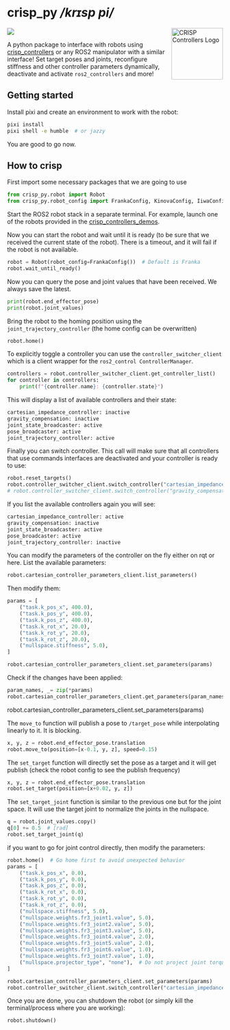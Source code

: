 # crisp_py */krɪsp pi/*

<img src="https://github.com/user-attachments/assets/284983f8-2311-4699-86ab-06fc2ea9d5af" alt="CRISP Controllers Logo" width="120" align="right"/>

<a href="https://github.com/utiasDSL/crisp_py/actions/workflows/pixi_ci.yml"><img src="https://github.com/utiasDSL/crisp_py/actions/workflows/pixi_ci.yml/badge.svg"/></a>

A python package to interface with robots using [crisp_controllers](https://github.com/utiasDSL/crisp_controllers) or any ROS2 manipulator with a similar interface!
Set target poses and joints, reconfigure stiffness and other controller parameters dynamically, deactivate and activate `ros2_controllers` and more!

## Getting started

Install pixi and create an environment to work with the robot:
```bash
pixi install
pixi shell -e humble  # or jazzy
```
You are good to go now.

## How to crisp
First import some necessary packages that we are going to use
```python
from crisp_py.robot import Robot
from crisp_py.robot_config import FrankaConfig, KinovaConfig, IiwaConfig
```

Start the ROS2 robot stack in a separate terminal. For example, launch one of the robots provided in the [crisp_controllers_demos](https://github.com/utiasDSL/crisp_controllers_demos).

Now you can start the robot and wait until it is ready (to be sure that we received the current state of the robot). There is a timeout, and it will fail if the robot is not available.
```python
robot = Robot(robot_config=FrankaConfig())  # Default is Franka
robot.wait_until_ready()
```

Now you can query the pose and joint values that have been received. We always save the latest.

```python
print(robot.end_effector_pose)
print(robot.joint_values)
```

Bring the robot to the homing position using the `joint_trajectory_controller` (the home config can be overwritten)
```python
robot.home()
```


To explicitly toggle a controller you can use the `controller_switcher_client` which is a client wrapper for the `ros2_control ControllerManager`.
```python
controllers = robot.controller_switcher_client.get_controller_list()
for controller in controllers:
    print(f"{controller.name}: {controller.state}")
```

This will display a list of available controllers and their state:
```python
cartesian_impedance_controller: inactive
gravity_compensation: inactive
joint_state_broadcaster: active
pose_broadcaster: active
joint_trajectory_controller: active
```

Finally you can switch controller. This call will make sure that all controllers that use commands interfaces are deactivated and your controller is ready to use:

```python
robot.reset_targets()
robot.controller_switcher_client.switch_controller("cartesian_impedance_controller")
# robot.controller_switcher_client.switch_controller("gravity_compensation")
```

If you list the available controllers again you will see:
```python
cartesian_impedance_controller: active
gravity_compensation: inactive
joint_state_broadcaster: active
pose_broadcaster: active
joint_trajectory_controller: inactive
```

You can modify the parameters of the controller on the fly either on rqt or here. List the available parameters:
```python
robot.cartesian_controller_parameters_client.list_parameters()
```
Then modify them:
```python
params = [
    ("task.k_pos_x", 400.0),
    ("task.k_pos_y", 400.0),
    ("task.k_pos_z", 400.0),
    ("task.k_rot_x", 20.0),
    ("task.k_rot_y", 20.0),
    ("task.k_rot_z", 20.0),
    ("nullspace.stiffness", 5.0),
]

robot.cartesian_controller_parameters_client.set_parameters(params)
```
Check if the changes have been applied:

```python
param_names, _= zip(*params)
robot.cartesian_controller_parameters_client.get_parameters(param_names)
```

robot.cartesian_controller_parameters_client.set_parameters(params)

The `move_to` function will publish a pose to `/target_pose` while interpolating linearly to it. It is blocking.
```python
x, y, z = robot.end_effector_pose.translation
robot.move_to(position=[x-0.1, y, z], speed=0.15)
```

The `set_target` function will directly set the pose as a target and it will get publish (check the robot config to see the publish frequency)
```python
x, y, z = robot.end_effector_pose.translation
robot.set_target(position=[x+0.02, y, z])
```

The `set_target_joint` function is similar to the previous one but for the joint space. It will use the target joint to normalize the joints in the nullspace.
```python
q = robot.joint_values.copy()
q[0] += 0.5  # [rad]
robot.set_target_joint(q)
```
if you want to go for joint control directly, then modify the parameters:
```python
robot.home()  # Go home first to avoid unexpected behavior
params = [
    ("task.k_pos_x", 0.0),
    ("task.k_pos_y", 0.0),
    ("task.k_pos_z", 0.0),
    ("task.k_rot_x", 0.0),
    ("task.k_rot_y", 0.0),
    ("task.k_rot_z", 0.0),
    ("nullspace.stiffness", 5.0),
    ("nullspace.weights.fr3_joint1.value", 5.0),
    ("nullspace.weights.fr3_joint2.value", 5.0),
    ("nullspace.weights.fr3_joint3.value", 5.0),
    ("nullspace.weights.fr3_joint4.value", 2.0),
    ("nullspace.weights.fr3_joint5.value", 2.0),
    ("nullspace.weights.fr3_joint6.value", 1.0),
    ("nullspace.weights.fr3_joint7.value", 1.0),
    ("nullspace.projector_type", "none"),  # Do not project joint torques in nullspace, simply let them go through
]

robot.cartesian_controller_parameters_client.set_parameters(params)
robot.controller_switcher_client.switch_controller("cartesian_impedance_controller")
```



Once you are done, you can shutdown the robot (or simply kill the terminal/process where you are working):
```python
robot.shutdown()
```
